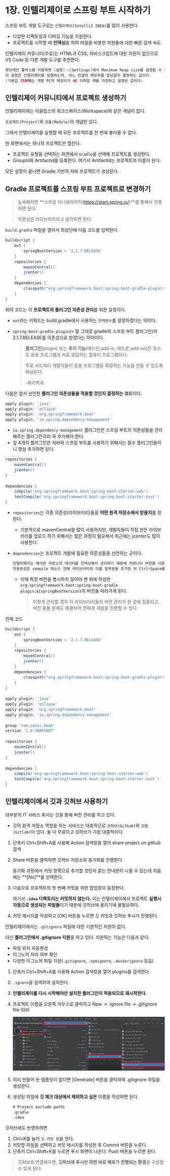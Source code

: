 # 1장. 인텔리제이로 스프링 부트 시작하기

스프링 부트 개발 도구로는 `인텔리제이(IntelliJ IDEA)`를 많이 사용한다.

- 다양한 리팩토링과 디버깅 기능을 지원한다.
- 프로젝트를 시작할 때 **인덱싱**을 하여 파일을 비롯한 자원들에 대한 빠른 검색 속도

인텔리제이 커뮤니티(무료)는 HTML과 CSS, 자바스크립트에 대한 지원이 없으므로 VS Code 등 다른 개발 도구를 추천한다.

``` java
젯브레인 툴박스를 이용하면 [설정]->[Settings]에서 Maximum heap size를 설정할 수 있다.
이 설정은 인텔리제이를 실행하는데, 어느 만큼의 메모리를 할당할지 결정하는 값이다.
(기본값 750MB는 개발 PC의 메모리가 4G 이하일 때를 가정하고 설정된 값이다)
```

## 인텔리제이 커뮤니티에서 프로젝트 생성하기

인텔리제이에는 이클립스의 워크스페이스(Workspace)와 같은 개념이 없다. 

`프로젝트(Project)`와 `모듈(Module)`의 개념만 있다.

그래서 인텔리제이를 실행할 때 모든 프로젝트를 한 번에 불러올 수 없다. 

한 화면에서는 하나의 프로젝트만 열린다.

- 프로젝트 유형을 선택하는 화면에서 `Gradle`을 선택해 프로젝트를 생성한다.
- GroupId와 ArtifactId를 등록한다. 여기서 ArtifactId는 프로젝트의 이름이 된다.

모든 설정이 끝나면 Gradle 기반의 자바 프로젝트가 생성된다.



## Gradle 프로젝트를 스프링 부트 프로젝트로 변경하기

> 능숙해지면 **스프링 이니셜라이저(https://start.spring.io/)**를 통해서 진행하면 된다.
>
> 의존성은 라이브러리라고 생각하면 된다.

`build.gradle` 파일을 열어서 최상단에 다음 코드를 입력한다.

``` groovy
buildscript {
    ext {
        springBootVersion = '2.1.7.RELEASE'
    }
    repositories {
        mavenCentral()
        jcenter()
    }
    dependencies {
        classpath("org.springframework.boot:spring-boot-gradle-plugin:${springBootVersion}")
    }
}
```

위의 코드는 이 **프로젝트의 플러그인 의존성 관리**를 위한 설정이다.

- `ext`라는 키워드는 build.gradle에서 사용하는 `전역변수`를 설정하겠다는 의미다.

- `spring-boot-gradle-plugin`(= 말 그대로 gradle의 스프링 부트 플러그인)의 2.1.7.RELEASE를 의존성으로 받겠다는 의미이다.

  > **플러그인**(plugin) 또는 **추가 기능**(애드인;add-in, 애드온;add-on)은 호스트 응용 프로그램과 서로 응답하는 컴퓨터 프로그램이다.
  >
  > 주로 서드파티 개발자들이 응용 프로그램을 확장하는 기능을 만들 수 있도록 제공된다.  
  >
  > -위키백과

다음은 앞서 선언한 **플러그인 의존성들을 적용할 것인지 결정하는 코드**이다.

``` groovy
apply plugin: 'java'
apply plugin: 'eclipse'
apply plugin: 'org.springframework.boot'
apply plugin: 'io.spring.dependency-management'
```

- `io.spring.dependency-management` 플러그인은 스프링 부트의 의존성들을 관리해주는 플러그인이라 꼭 추가해야 한다.
- 앞 4개의 플러그인은 자바와 스프링 부트를 사용하기 위해서는 필수 플러그인들이니 항상 추가하면 된다.

``` groovy
repositories {
    mavenCentral()
    jcenter()
}

dependencies {
    compile('org.springframework.boot:spring-boot-starter-web')
    testCompile('org.springframework.boot:spring-boot-starter-test')
}
```

- `repositories`는 각종 의존성(라이브러리)들을 **어떤 원격 저장소에서 받을지**를 정한다.

  - 기본적으로 mavenCentral을 많이 사용하지만, 개발자들이 직접 만든 라이브러리를 업로드 하기 위해서는 많은 과정이 필요해서 최근에는 jcenter도 많이 사용한다.

- `dependencies`는 프로젝트 개발에 필요한 의존성들을 선언하는 곳이다.

  ``` java
  인텔리제이는 메이븐 저장소의 데이터를 인덱싱해서 관리하기 때문에 커뮤니티 버전을 사용해도 의존성 자동완성이 가능하다.
  자동완성은 compile 메소드 안에 라이브러리의 이름 앞부분을 추가한 뒤 Ctrl+Space를 누르면 목록이 나온다.
  ```

  - 이때 특정 버전을 명시하지 않아야 맨 위에 작성한 `org.springframework.boot:spring-boot-gradle-plugin:${springBootVersion}`의 버전을 따라가게 된다.

    > 이렇게 관리할 경우 각 라이브러리들의 버전 관리가 한 곳에 집중되고, 버전 충돌 문제도 해결되어 편하게 개발을 진행할 수 있다.

전체 코드

``` groovy
buildscript {
    ext {
        springBootVersion = '2.1.7.RELEASE'
    }
    repositories {
        mavenCentral()
        jcenter()
    }
    dependencies {
        classpath("org.springframework.boot:spring-boot-gradle-plugin:${springBootVersion}")
    }
}

apply plugin: 'java'
apply plugin: 'eclipse'
apply plugin: 'org.springframework.boot'
apply plugin: 'io.spring.dependency-management'

group 'com.sonic.book'
version '1.0-SNAPSHOT'

repositories {
    mavenCentral()
    jcenter()
}

dependencies {
    compile('org.springframework.boot:spring-boot-starter-web')
    testCompile('org.springframework.boot:spring-boot-starter-test')
}
```



## 인텔리제이에서 깃과 깃허브 사용하기

대부분의 IT 서비스 회사는 깃을 통해 버전 관리를 하고 있다.

- 깃의 원격 저장소 역할을 하는 서비스는 대표적으로 `깃허브(Github)`와 `깃랩(Gitlab)`이 있다. 둘 다 무료이고 깃허브가 가장 대중적이다.

1. 단축키 Ctrl+Shift+A를 사용해 Action 검색창을 열어 share project on github 검색

2. Share 버튼을 클릭하면 깃허브 저장소와 동기화를 진행한다.

   동기화 과정에서 커밋 항목으로 추가할 것인지 묻는 안내문이 나올 수 있는데 처음에는 **[No]**를 선택한다.

3. 다음으로 프로젝트의 첫 번째 커밋을 위한 팝업창이 등장한다.

   여기서 **`.idea`  디렉토리는 커밋하지 않는다.** 이는 인텔리제이에서 프로젝트 **실행시 자동으로 생성되는 파일들**이기 때문에 깃허브에 올리기에 불필요하다.

4. 커밋 메시지를 작성하고 [OK] 버튼을 누르면 깃 커밋과 깃허브 푸시가 진행된다.

인텔리제이에서는 `.gitignore` 파일에 대한 기본적인 지원이 없다.

대신 **플러그인에서 .gitignore 지원**을 하고 있다. 지원하는 기능은 다음과 같다.

- 파일 위치 자동완성
- 이그노어 처리 여부 확인
- 다양한 이그노어 파일 지원(`.gitignore`, `.npmignore`, `.dockerignore` 등등)

1. 단축키 Ctrl+Shift+A를 사용해 Action 검색창을 열어 plugins를 검색한다.

2. `.ignore`을 검색하여 설치한다.

3. **인텔리제이를 다시 시작해야만 설치한 플러그인이 적용되므로 재시작한다.**

4. 프로젝트 이름을 오른쪽 마우스로 클릭하고 New -> .ignore file -> .gitignore file (Git)

   ![](images/1_gitignore.JPG)

5. 미리 만들어 둔 템플릿이 없다면 [Generate] 버튼을 클릭하여 .gitignore 파일을 생성한다.

6. 생성된 파일에 **깃 체크 대상에서 제외하고 싶은** 이름을 작성하면 된다.

   ``` groovy
   # Project exclude paths
   .gradle
   .idea
   ```

깃허브에도 반영하려면

1. Ctrl+K를 눌러 `깃 커밋 창`을 연다.
2. 커밋할 파일을 선택하고 커밋 메시지를 작성한 후 Commit 버튼을 누른다.
3. 단축키 Ctrl+Shift+K를 누르면 푸시 화면이 나온다. Push 버튼을 누르면 된다.

> 깃허브와 연결해두면, **깃허브에 푸시만 하면 바로 배포가 진행되는 환경**을 구성할 수 있게 된다.


